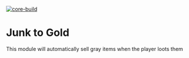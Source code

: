 [![core-build](https://github.com/noisiver/mod-junk-to-gold/actions/workflows/core-build.yml/badge.svg)](https://github.com/noisiver/mod-junk-to-gold/actions/workflows/core-build.yml)

# Junk to Gold
This module will automatically sell gray items when the player loots them
